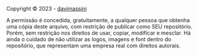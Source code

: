 Copyright © 2023 - [davimassini](https://github.com/davimassini)

A permissão é concedida, gratuitamente, a qualquer pessoa que obtenha uma cópia deste arquivo, com restrição de publicar como SEU repositório. Porém, sem restrição nos direitos de usar, copiar, modificar e mesclar. Há ainda o cuidado de não utilizar as logos, imagens e font dentro do repositório, que representam uma empresa real com direitos autorais.